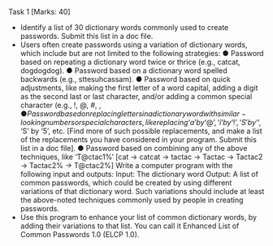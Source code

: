 Task 1 [Marks: 40]
- Identify a list of 30 dictionary words commonly used to create passwords. Submit this list in a
doc file.
- Users often create passwords using a variation of dictionary words, which include but are not
limited to the following strategies:
● Password based on repeating a dictionary word twice or thrice (e.g., catcat, dogdogdog).
● Password based on a dictionary word spelled backwards (e.g., sttesuhcassam).
● Password based on quick adjustments, like making the first letter of a word capital,
adding a digit as the second last or last character, and/or adding a common special
character (e.g., !, @, #, $, %, &) at the end.
● Password based on replacing letters in a dictionary word with similar-looking numbers or
special characters, like replacing ‘a’ by ‘@’, ‘i’ by ‘!’, ‘S’ by ‘$’, ‘S’ by ‘5’, etc. [Find more of
such possible replacements, and make a list of the replacements you have considered in
your program. Submit this list in a doc file].
● Password based on combining any of the above techniques, like ‘T@ctac1%’ [cat ->
catcat -> tactac -> Tactac -> Tactac2 -> Tactac2% -> T@ctac2%]
Write a computer program with the following input and outputs:
Input: The dictionary word
Output: A list of common passwords, which could be created by using different variations of
that dictionary word. Such variations should include at least the above-noted techniques
commonly used by people in creating passwords.
- Use this program to enhance your list of common dictionary words, by adding their variations
to that list. You can call it Enhanced List of Common Passwords 1.0 (ELCP 1.0).